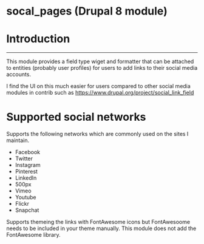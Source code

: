 # socal_pages (Drupal 8 module)


# Introduction
-----------
This module provides a field type wiget and formatter that can be attached to entities (probably user profiles) for users to add links to their social media accounts.

I find the UI on this much easier for users compared to other social media modules in contrib such as https://www.drupal.org/project/social_link_field


# Supported social networks
Supports the following networks which are commonly used on the sites I maintain.
- Facebook
- Twitter
- Instagram
- Pinterest
- LinkedIn
- 500px
- Vimeo
- Youtube
- Flickr
- Snapchat

Supports themeing the links with FontAwesome icons but FontAwesoome needs to be included in your theme manually. This module does not add the FontAwesome library.

